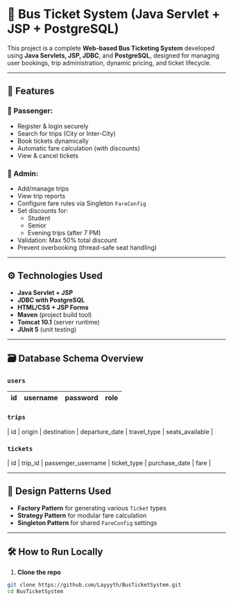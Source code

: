 # 🚌 Bus Ticket System (Java Servlet + JSP + PostgreSQL)

This project is a complete **Web-based Bus Ticketing System** developed using **Java Servlets, JSP, JDBC**, and **PostgreSQL**, designed for managing user bookings, trip administration, dynamic pricing, and ticket lifecycle.

---

## 🔧 Features

### 👤 Passenger:
- Register & login securely
- Search for trips (City or Inter-City)
- Book tickets dynamically
- Automatic fare calculation (with discounts)
- View & cancel tickets

### 👮 Admin:
- Add/manage trips
- View trip reports
- Configure fare rules via Singleton `FareConfig`
- Set discounts for:
  - Student
  - Senior
  - Evening trips (after 7 PM)
- Validation: Max 50% total discount
- Prevent overbooking (thread-safe seat handling)

---

## ⚙️ Technologies Used

- **Java Servlet + JSP**
- **JDBC with PostgreSQL**
- **HTML/CSS + JSP Forms**
- **Maven** (project build tool)
- **Tomcat 10.1** (server runtime)
- **JUnit 5** (unit testing)

---

## 🗃 Database Schema Overview

### `users`
| id | username | password | role |
|----|----------|----------|------|

### `trips`
| id | origin | destination | departure_date | travel_type | seats_available |

### `tickets`
| id | trip_id | passenger_username | ticket_type | purchase_date | fare |

---

## 🧠 Design Patterns Used

- **Factory Pattern** for generating various `Ticket` types
- **Strategy Pattern** for modular fare calculation
- **Singleton Pattern** for shared `FareConfig` settings

---

## 🛠 How to Run Locally

1. **Clone the repo**

```bash
git clone https://github.com/Layyyth/BusTicketSystem.git
cd BusTicketSystem
